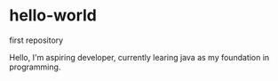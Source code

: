# hello-world
first repository

Hello, I'm aspiring developer, currently learing java as my foundation in programming.
